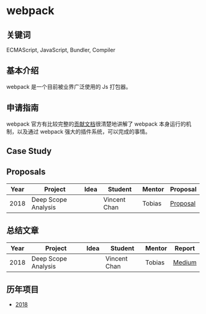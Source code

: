 # webpack

## 关键词

ECMAScript, JavaScript, Bundler, Compiler

## 基本介绍

webpack 是一个目前被业界广泛使用的 Js 打包器。

## 申请指南

webpack 官方有比较完整的[贡献文档](https://medium.com/webpack/contributors-guide/home)很清楚地讲解了 webpack 本身运行的机制，以及通过 webpack 强大的插件系统，可以完成的事情。

## Case Study

## Proposals

| Year | Project | Idea | Student | Mentor | Proposal |
| ---- | ------- | ---- | ------- | ------ | -------- |
| 2018 | Deep Scope Analysis |      | Vincent Chan | Tobias | [Proposal](../proposals/2018/webpack) |

## 总结文章

| Year | Project | Idea | Student | Mentor |  Report  |
| ---- | ------- | ---- | ------- | ------ | -------- |
| 2018 | Deep Scope Analysis |      | Vincent Chan | Tobias | [Medium](https://medium.com/webpack/my-story-of-gsoc-2018-beginning-4c98d8966bfe) |

## 历年项目

* [2018](https://github.com/vincentdchan/webpack-deep-scope-analysis-plugin)
